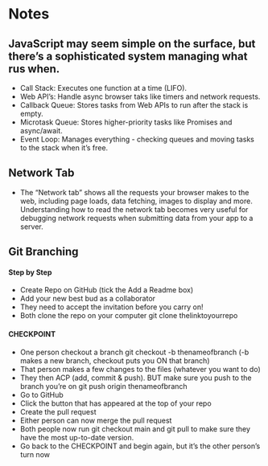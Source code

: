 # Notes

## JavaScript may seem simple on the surface, but there’s a sophisticated system managing what rus when.

- Call Stack: Executes one function at a time (LIFO).
- Web API’s: Handle async browser taks like timers and network requests.
- Callback Queue: Stores tasks from Web APIs to run after the stack is empty.
- Microtask Queue: Stores higher-priority tasks like Promises and async/await.
- Event Loop: Manages everything - checking queues and moving tasks to the stack when it’s free.

## Network Tab

- The “Network tab” shows all the requests your browser makes to the web, including page loads, data fetching, images to display and more. Understanding how to read the network tab becomes very useful for debugging network requests when submitting data from your app to a server.

## Git Branching

#### Step by Step

- Create Repo on GitHub (tick the Add a Readme box)
- Add your new best bud as a collaborator
- They need to accept the invitation before you carry on!
- Both clone the repo on your computer git clone thelinktoyourrepo

#### CHECKPOINT

- One person checkout a branch git checkout -b thenameofbranch (-b makes a new branch, checkout puts you ON that branch)
- That person makes a few changes to the files (whatever you want to do)
- They then ACP (add, commit & push). BUT make sure you push to the branch you’re on git push origin thenameofbranch
- Go to GitHub
- Click the button that has appeared at the top of your repo
- Create the pull request
- Either person can now merge the pull request
- Both people now run git checkout main and git pull to make sure they have the most up-to-date version.
- Go back to the CHECKPOINT and begin again, but it’s the other person’s turn now
